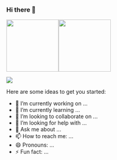 ### Hi there 👋

<img align="" height="137px" src="https://github-readme-stats.vercel.app/api?username=zzulibiubiu&hide_title=true&hide_border=true&show_icons=true&include_all_commits=true&line_height=21&theme=radical&locale=cn" /><img align="" height="137px" src="https://github-readme-stats.vercel.app/api/top-langs/?username=zzulibiubiu&hide_title=true&hide_border=true&layout=compact&theme=radical&locale=cn" />

![](https://activity-graph.herokuapp.com/graph?username=wuyafeiya&theme=redical)

Here are some ideas to get you started:

- 🔭 I’m currently working on ...
- 🌱 I’m currently learning ...
- 👯 I’m looking to collaborate on ...
- 🤔 I’m looking for help with ...
- 💬 Ask me about ...
- 📫 How to reach me: ...
- 😄 Pronouns: ...
- ⚡ Fun fact: ...
